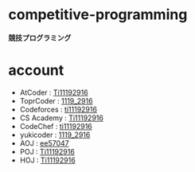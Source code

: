 # competitive-programming

**競技プログラミング**  
 

# account
* AtCoder       : [Ti11192916](https://atcoder.jp/user/Ti11192916)
* ToprCoder     : [1119\_2916](https://www.topcoder.com/members/1119_2916/)
* Codeforces    : [ti11192916](http://codeforces.com/profile/ti11192916)
* CS Academy    : [Ti11192916](https://csacademy.com/user/Ti11192916)
* CodeChef      : [ti11192916](https://www.codechef.com/users/ti11192916)
* yukicoder     : [1119\_2916](https://yukicoder.me/users/3127) 
* AOJ           : [ee57047](http://judge.u-aizu.ac.jp/onlinejudge/user.jsp?id=ee57047)
* POJ           : [Ti11192916](http://poj.org/userstatus?user_id=Ti11192916)
* HOJ           : [Ti11192916](https://hoj.hamako-ths.ed.jp/onlinejudge/users/id/413)


